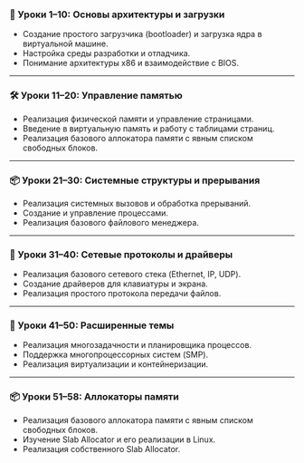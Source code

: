 ### 🧠 Уроки 1–10: Основы архитектуры и загрузки

* Создание простого загрузчика (bootloader) и загрузка ядра в виртуальной машине.
* Настройка среды разработки и отладчика.
* Понимание архитектуры x86 и взаимодействие с BIOS.

---

### 🛠️ Уроки 11–20: Управление памятью

* Реализация физической памяти и управление страницами.
* Введение в виртуальную память и работу с таблицами страниц.
* Реализация базового аллокатора памяти с явным списком свободных блоков.

---

### 📦 Уроки 21–30: Системные структуры и прерывания

* Реализация системных вызовов и обработка прерываний.
* Создание и управление процессами.
* Реализация базового файлового менеджера.

---

### 🧱 Уроки 31–40: Сетевые протоколы и драйверы

* Реализация базового сетевого стека (Ethernet, IP, UDP).
* Создание драйверов для клавиатуры и экрана.
* Реализация простого протокола передачи файлов.

---

### 🧠 Уроки 41–50: Расширенные темы

* Реализация многозадачности и планировщика процессов.
* Поддержка многопроцессорных систем (SMP).
* Реализация виртуализации и контейнеризации.

---

### 📦 Уроки 51–58: Аллокаторы памяти

* Реализация базового аллокатора памяти с явным списком свободных блоков.
* Изучение Slab Allocator и его реализации в Linux.
* Реализация собственного Slab Allocator.
